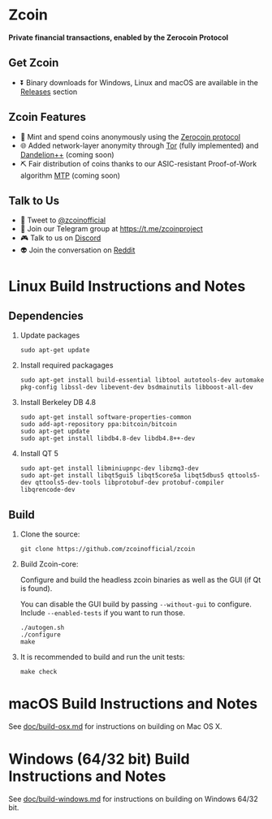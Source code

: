 # Zcoin

**Private financial transactions,
enabled by the Zerocoin Protocol**

## Get Zcoin
* :arrow_double_down: Binary downloads for Windows, Linux and macOS are available in the [Releases](https://github.com/zcoinofficial/zcoin/releases) section 

## Zcoin Features
* :bust_in_silhouette: Mint and spend coins anonymously using the [Zerocoin protocol](https://zcoin.io/wp-content/uploads/2016/11/zerocoinwhitepaper.pdf)
* :globe_with_meridians: Added network-layer anonymity through [Tor](https://www.torproject.org) (fully implemented) and [Dandelion++](https://arxiv.org/pdf/1805.11060.pdf) (coming soon)
* :pick: Fair distribution of coins thanks to our ASIC-resistant Proof-of-Work algorithm [MTP](https://zcoin.io/wp-content/uploads/2018/02/mtpv12.pdf) (coming soon)

## Talk to Us 
* :baby_chick: Tweet to [@zcoinofficial](https://twitter.com/zcoinofficial)
* :speech_balloon: Join our Telegram group at https://t.me/zcoinproject
* :video_game: Talk to us on [Discord](https://discordapp.com/invite/4FjnQ2q)
* :alien: Join the conversation on [Reddit](https://www.reddit.com/r/zcoin/)

Linux Build Instructions and Notes
==================================

Dependencies
----------------------
1.  Update packages

        sudo apt-get update

2.  Install required packagages

        sudo apt-get install build-essential libtool autotools-dev automake pkg-config libssl-dev libevent-dev bsdmainutils libboost-all-dev

3.  Install Berkeley DB 4.8

        sudo apt-get install software-properties-common
        sudo add-apt-repository ppa:bitcoin/bitcoin
        sudo apt-get update
        sudo apt-get install libdb4.8-dev libdb4.8++-dev

4.  Install QT 5

        sudo apt-get install libminiupnpc-dev libzmq3-dev
        sudo apt-get install libqt5gui5 libqt5core5a libqt5dbus5 qttools5-dev qttools5-dev-tools libprotobuf-dev protobuf-compiler libqrencode-dev

Build
----------------------
1.  Clone the source:

        git clone https://github.com/zcoinofficial/zcoin

2.  Build Zcoin-core:

    Configure and build the headless zcoin binaries as well as the GUI (if Qt is found).

    You can disable the GUI build by passing `--without-gui` to configure. Include `--enabled-tests` if you want to run those.
        
        ./autogen.sh
        ./configure
        make

3.  It is recommended to build and run the unit tests:

        make check


macOS Build Instructions and Notes
=====================================
See [doc/build-osx.md](doc/build-osx.md) for instructions on building on Mac OS X.



Windows (64/32 bit) Build Instructions and Notes
=====================================
See [doc/build-windows.md](doc/build-windows.md) for instructions on building on Windows 64/32 bit.
